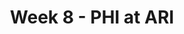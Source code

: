 ---
layout: game
title: Week 8 - PHI at ARI
season: 2001
game_id: 2001_08_PHI_ARI
away_team: PHI
home_team: ARI
---